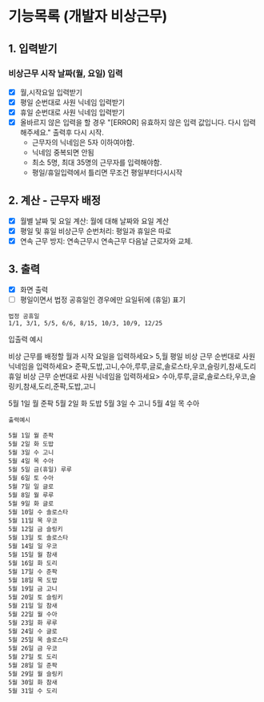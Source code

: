# 기능목록 (개발자 비상근무)

## 1. 입력받기

### 비상근무 시작 날짜(월, 요일) 입력

- [x] 월,시작요일 입력받기
- [x] 평일 순번대로 사원 닉네임 입력받기
- [x] 휴일 순번대로 사원 닉네임 입력받기
- [x] 올바르지 않은 입력을 할 경우 "[ERROR] 유효하지 않은 입력 값입니다. 다시 입력해주세요." 출력후 다시 시작.
  - 근무자의 닉네임은 5자 이하여야함.
  - 닉네임 중복되면 안됨
  - 최소 5명, 최대 35명의 근무자를 입력해야함.
  - 평일/휴일입력에서 틀리면 무조건 평일부터다시시작

## 2. 계산 - 근무자 배정

- [x] 월별 날짜 및 요일 계산: 월에 대해 날짜와 요일 계산
- [x] 평일 및 휴일 비상근무 순번처리: 평일과 휴일은 따로
- [x] 연속 근무 방지: 연속근무시 연속근무 다음날 근로자와 교체.

## 3. 출력

- [x] 화면 출력
- [ ] 평일이면서 법정 공휴일인 경우에만 요일뒤에 (휴일) 표기

```
법정 공휴일
1/1, 3/1, 5/5, 6/6, 8/15, 10/3, 10/9, 12/25
```

입출력 예시

비상 근무를 배정할 월과 시작 요일을 입력하세요> 5,월
평일 비상 근무 순번대로 사원 닉네임을 입력하세요> 준팍,도밥,고니,수아,루루,글로,솔로스타,우코,슬링키,참새,도리
휴일 비상 근무 순번대로 사원 닉네임을 입력하세요> 수아,루루,글로,솔로스타,우코,슬링키,참새,도리,준팍,도밥,고니

5월 1일 월 준팍
5월 2일 화 도밥
5월 3일 수 고니
5월 4일 목 수아

```
출력예시

5월 1일 월 준팍
5월 2일 화 도밥
5월 3일 수 고니
5월 4일 목 수아
5월 5일 금(휴일) 루루
5월 6일 토 수아
5월 7일 일 글로
5월 8일 월 루루
5월 9일 화 글로
5월 10일 수 솔로스타
5월 11일 목 우코
5월 12일 금 슬링키
5월 13일 토 솔로스타
5월 14일 일 우코
5월 15일 월 참새
5월 16일 화 도리
5월 17일 수 준팍
5월 18일 목 도밥
5월 19일 금 고니
5월 20일 토 슬링키
5월 21일 일 참새
5월 22일 월 수아
5월 23일 화 루루
5월 24일 수 글로
5월 25일 목 솔로스타
5월 26일 금 우코
5월 27일 토 도리
5월 28일 일 준팍
5월 29일 월 슬링키
5월 30일 화 참새
5월 31일 수 도리

```
